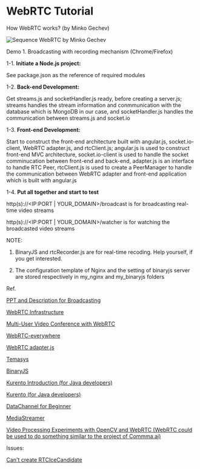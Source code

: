 # WebRTC Tutorial

How WebRTC works? (by Minko Gechev)

![Sequence WebRTC by Minko Gechev](http://blog.mgechev.com/images/yeoman-angular-webrtc/sequence-webrtc.png)

Demo 1. Broadcasting with recording mechanism (Chrome/Firefox)

  1-1. **Initiate a Node.js project:**

  See package.json as the reference of required modules

  1-2. **Back-end Development:** 

  Get streams.js and socketHandler.js ready, before creating a server.js; streams handles the stream information and conmmunication with the database which is MongoDB in our case, and socketHandler.js handles the communication  between streams.js and socket.io

  1-3. **Front-end Development:**

  Start to construct the front-end architecture built with angular.js, socket.io-client, WebRTC adapter.js, and rtcClient.js; angular.js is used to construct front-end MVC architecture, socket.io-client is used to handle the socket comminucation between front-end and back-end, adapter.js is an interface to handle RTC Peer, rtcClient.js is used to create a PeerManager to handle the communication between WebRTC adapter and front-end application which is built with angular.js

  1-4. **Put all together and start to test**

  http(s)://<IP:PORT | YOUR_DOMAIN>/broadcast is for broadcasting real-time video streams

  http(s)://<IP:PORT | YOUR_DOMAIN>/watcher is for watching the broadcasted video streams

NOTE:

  1. BinaryJS and rtcRecorder.js are for real-time recoding. Help yourself, if you get interested.

  2. The configuration template of Nginx and the setting of binaryjs server are stored respectively in my_nginx and my_binaryjs folders

Ref.

[PPT and Description for Broadcasting](https://drive.google.com/open?id=0BzeAAvM5Ha9sclY5SzJjTGMwQkk)

[WebRTC Infrastructure](http://www.html5rocks.com/en/tutorials/webrtc/infrastructure/)

[Multi-User Video Conference with WebRTC](http://blog.mgechev.com/2014/12/26/multi-user-video-conference-webrtc-angularjs-yeoman/)

[WebRTC-everywhere](https://github.com/sarandogou/webrtc-everywhere)

[WebRTC adapter.js](https://github.com/sarandogou/webrtc/blob/master/samples/web/js/adapter.js)

[Temasys](https://temasys.atlassian.net/wiki/display/TWPP/How+to+integrate+the+Temasys+WebRTC+Plugin+into+your+website)

[BinaryJS](https://github.com/binaryjs/binaryjs)

[Kurento Introduction (for Java developers)](https://webrtchacks.com/kurento/)

[Kurento (for Java developers)](https://www.kurento.org/)

[DataChannel for Beginner](https://www.webrtc-experiment.com/docs/rtc-datachannel-for-beginners.html)

[MediaStreamer](https://github.com/muaz-khan/WebRTC-Experiment/blob/master/Pre-recorded-Media-Streaming/MediaStreamer.js)

[Video Processing Experiments with OpenCV and WebRTC (WebRTC could be used to do something similar to the project of Commma.ai)](https://github.com/concord-consortium/video-processing-experiments)

Issues:

[Can't create RTCIceCandidate](https://github.com/sarandogou/webrtc-everywhere/issues/43)

